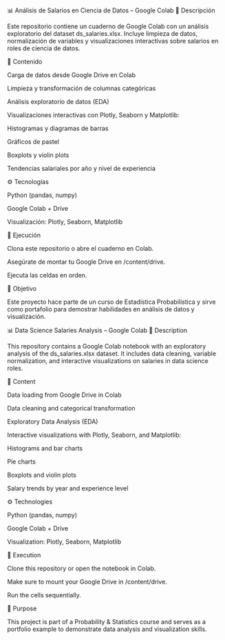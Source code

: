 📊 Análisis de Salarios en Ciencia de Datos – Google Colab
📌 Descripción

Este repositorio contiene un cuaderno de Google Colab con un análisis exploratorio del dataset ds_salaries.xlsx.
Incluye limpieza de datos, normalización de variables y visualizaciones interactivas sobre salarios en roles de ciencia de datos.

📂 Contenido

Carga de datos desde Google Drive en Colab

Limpieza y transformación de columnas categóricas

Análisis exploratorio de datos (EDA)

Visualizaciones interactivas con Plotly, Seaborn y Matplotlib:

Histogramas y diagramas de barras

Gráficos de pastel

Boxplots y violin plots

Tendencias salariales por año y nivel de experiencia

⚙️ Tecnologías

Python (pandas, numpy)

Google Colab + Drive

Visualización: Plotly, Seaborn, Matplotlib

🚀 Ejecución

Clona este repositorio o abre el cuaderno en Colab.

Asegúrate de montar tu Google Drive en /content/drive.

Ejecuta las celdas en orden.

🎯 Objetivo

Este proyecto hace parte de un curso de Estadística Probabilística y sirve como portafolio para demostrar habilidades en análisis de datos y visualización.

📊 Data Science Salaries Analysis – Google Colab
📌 Description

This repository contains a Google Colab notebook with an exploratory analysis of the ds_salaries.xlsx dataset.
It includes data cleaning, variable normalization, and interactive visualizations on salaries in data science roles.

📂 Content

Data loading from Google Drive in Colab

Data cleaning and categorical transformation

Exploratory Data Analysis (EDA)

Interactive visualizations with Plotly, Seaborn, and Matplotlib:

Histograms and bar charts

Pie charts

Boxplots and violin plots

Salary trends by year and experience level

⚙️ Technologies

Python (pandas, numpy)

Google Colab + Drive

Visualization: Plotly, Seaborn, Matplotlib

🚀 Execution

Clone this repository or open the notebook in Colab.

Make sure to mount your Google Drive in /content/drive.

Run the cells sequentially.

🎯 Purpose

This project is part of a Probability & Statistics course and serves as a portfolio example to demonstrate data analysis and visualization skills.
